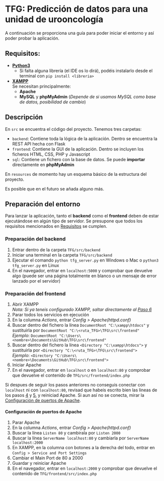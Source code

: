 # TFG: Predicción de datos para una unidad de urooncología
A continuación se proporciona una guía para poder iniciar el entorno y así poder probar la aplicación.

## Requisitos:
  - [**Python3**](https://www.python.org/downloads/)
    - Si falta alguna librería (el IDE os lo dirá), podéis instalarlo desde el terminal con ```pip install <libreria>```
  - [**XAMPP**](https://www.apachefriends.org/download.html)
    <br>Se necesitan principalmente:
    - **Apache**
    - **MySQL** y **phpMyAdmin** (*Depende de si usamos MySQL como base de datos, posibilidad de cambio*)

## Descripción
En ```src``` se encuentra el código del proyecto. Tenemos tres carpetas:
  - ```backend```: Contiene toda la lógica de la aplicación. Dentro se encuentra la REST API hecha con Flask
  - ```frontend```: Contiene la GUI de la aplicación. Dentro se incluyen los ficheros HTML, CSS, PHP y Javascript
  - ```sql```: Contiene un fichero con la base de datos. Se puede **importar** directamente en **phpMyAdmin**

En ```resources``` de momento hay un esquema básico de la estructura del proyecto.



Es posible que en el futuro se añada alguno más.

## Preparación del entorno
Para lanzar la aplicación, tanto el **backend** como el **frontend** deben de estar ejecutándose en algún tipo de servidor.
Se presupone que todos los requisitos mencionados en [Requisitos](#Requisitos) se cumplen.

### Preparación del backend
  1. Entrar dentro de la carpeta ```TFG/src/backend```
  2. Iniciar una terminal en la carpeta ```TFG/src/backend```
  3. Ejecutar el comando ```python tfg_server.py``` en Windows o Mac o ```python3 tfg_server.py``` en Linux
  4. En el navegador, entrar en ```localhost:5000``` y comprobar que devuelve algo (puede ser una página totalmente en blanco 
  o un mensaje de error lanzado por el servidor)
  
 ### Preparación del frontend
  1. Abrir XAMPP
  <br> *Nota: Si ya teneis configurado XAMPP, saltar directamente al [Paso 6](#frontend_init_apache)*
  2. Parar todos los servicios en ejecución
  3. En la columna *Actions*, entrar *Config > Apache(httpd.conf)*
  4. Buscar dentro del fichero la línea ```DocumentRoot "C:\xampp\htdocs"``` y sustituirla por ```DocumentRoot "C:\<ruta_TFG>\TFG\src\frontend"```<a name="frontend_document_root"></a>
  <br>*Ejemplo*: ```DocumentRoot "C:\Users\<nombre>\Documents\GitHub\TFG\src\frontend"```
  5. Buscar dentro del fichero la línea ```<Directory "C:\xampp\htdocs">``` y sustituirla por ```<Directory "C:\<ruta_TFG>\TFG\src\frontend">```<a name="frontend_directory"></a>
  <br>*Ejemplo*: ```<Directory "C:\Users\<nombre>\Documents\GitHub\TFG\src\frontend">```
  6. Iniciar Apache<a name="frontend_init_apache"></a>
  7. En el navegador, entrar en ```localhost``` o en ```localhost:80``` y comprobar que devuelve el contenido de ```TFG/src/frontend/index.php```

 Si despues de seguir los pasos anteriores no conseguis conectar con ```localhost``` ni con ```localhost:80```, revisad que habeis escrito bien las lineas de los pasos [4](#frontend_document_root)
 y [5](#frontend_directory), y reiniciad Apache. Si aun así no se conecta, mirar la [Configuración de puertos de Apache](#configuracion_puertos).
  
 #### Configuración de puertos de Apache<a name="configuracion_puertos"></a>
  1. Parar Apache
  2. En la columna *Actions*, entrar *Config > Apache(httpd.conf)*
  3. Buscar la línea ```Listen 80``` y cambirala por ```Listen 2000```
  4. Buscar la línea ```ServerName localhost:80``` y cambiarla por ```ServerName localhost:2000```
  5. En XAMPP, en la columna con botones a la derecha del todo, entrar en ```Config > Service and Port Settings```
  6. Cambiar el Main Port de 80 a 2000
  7. Guardar y reiniciar Apache
  7. En el navegador, entrar en ```localhost:2000``` y comprobar que devuelve el contenido de ```TFG/frontend/src/index.php```
  
  

